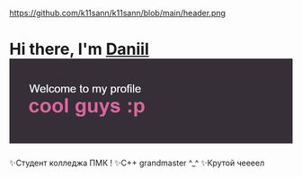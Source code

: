 https://github.com/k11sann/k11sann/blob/main/header.png
# Hi there, I'm [Daniil](https://daniilshat.ru/) ![](https://github.com/k11sann/k11sann/blob/main/header.png) 
✨Cтудент колледжа ПМК !
✨C++ grandmaster ^_^
✨Крутой чеееел

<!---
k11sann/k11sann is a ✨ special ✨ repository because its `README.md` (this file) appears on your GitHub profile.
You can click the Preview link to take a look at your changes.
--->

